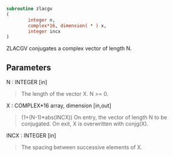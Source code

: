 ```fortran
subroutine zlacgv
(
        integer n,
        complex*16, dimension( * ) x,
        integer incx
)
```

ZLACGV conjugates a complex vector of length N.

## Parameters
N : INTEGER [in]
> The length of the vector X.  N >= 0.

X : COMPLEX*16 array, dimension [in,out]
> (1+(N-1)*abs(INCX))
> On entry, the vector of length N to be conjugated.
> On exit, X is overwritten with conjg(X).

INCX : INTEGER [in]
> The spacing between successive elements of X.
